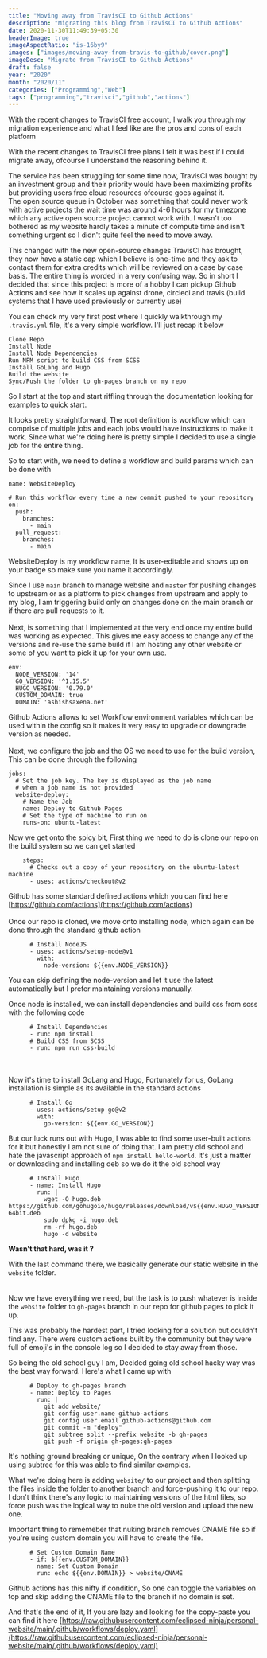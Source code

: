 ```yaml
---
title: "Moving away from TravisCI to Github Actions"
description: "Migrating this blog from TravisCI to Github Actions"
date: 2020-11-30T11:49:39+05:30
headerImage: true
imageAspectRatio: "is-16by9"
images: ["images/moving-away-from-travis-to-github/cover.png"]
imageDesc: "Migrate from TravisCI to Github Actions"
draft: false
year: "2020"
month: "2020/11"
categories: ["Programming","Web"]
tags: ["programming","travisci","github","actions"]
---
```

With the recent changes to TravisCI free account, I walk you through my migration
experience and what I feel like are the pros and cons of each platform
<!--more-->
With the recent changes to TravisCI free plans I felt it was best if I could migrate away,
ofcourse I understand the reasoning behind it.

The service has been struggling for some time now, TravisCI was bought by an investment group and
their priority would have been maximizing profits but providing users free cloud resources
ofcourse goes against it.\
The open source queue in October was something that could never work with active projects
the wait time was around 4-6 hours for my timezone which any active open source project cannot
work with. I wasn't too bothered as my website hardly takes a minute of compute time and isn't
something urgent so I didn't quite feel the need to move away.


This changed with the new open-source changes TravisCI has brought, they now have a static cap which I believe is one-time and they ask to contact them for extra credits which will be reviewed on a case by case basis. The entire thing is worded in a very confusing way.
So in short I decided that since this project is more of a hobby I can pickup Github Actions
and see how it scales up against drone, circleci and travis (build systems that I have used
previously or currently use)


You can check my very first post where I quickly walkthrough my `.travis.yml` file, it's a
very simple workflow. I'll just recap it below

```
Clone Repo
Install Node
Install Node Dependencies
Run NPM script to build CSS from SCSS
Install GoLang and Hugo
Build the website
Sync/Push the folder to gh-pages branch on my repo
```

So I start at the top and start riffling through the documentation looking for examples
to quick start.

It looks pretty straightforward, The root definition is workflow which can comprise of multiple jobs and
each jobs would have instructions to make it work. Since what we're doing here is pretty
simple I decided to use a single job for the entire thing.

So to start with, we need to define a workflow and build params which can be done with

```
name: WebsiteDeploy

# Run this workflow every time a new commit pushed to your repository
on:
  push:
    branches:
      - main
  pull_request:
    branches:
      - main
```

WebsiteDeploy is my workflow name, It is user-editable and shows up on your badge so make sure
you name it accordingly.

Since I use `main` branch to manage website and `master` for pushing changes to upstream or
as a platform to pick changes from upstream and apply to my blog, I am triggering build only on
changes done on the main branch or if there are pull requests to it.
\
\
Next, is something that I implemented at the very end once my entire build was working as
expected. This gives me easy access to change any of the versions and re-use the same build if I
am hosting any other website or some of you want to pick it up for your own use.

```
env:
  NODE_VERSION: '14'
  GO_VERSION: '^1.15.5'
  HUGO_VERSION: '0.79.0'
  CUSTOM_DOMAIN: true
  DOMAIN: 'ashishsaxena.net'
```

Github Actions allows to set Workflow environment variables which can be used within the config
so it makes it very easy to upgrade or downgrade version as needed.
\
\
Next, we configure the job and the OS we need to use for the build version, This can be done
through the following
```
jobs:
  # Set the job key. The key is displayed as the job name
  # when a job name is not provided
  website-deploy:
    # Name the Job
    name: Deploy to Github Pages
    # Set the type of machine to run on
    runs-on: ubuntu-latest
```
Now we get onto the spicy bit,
First thing we need to do is clone our repo on the build system so we can get started

```
    steps:
      # Checks out a copy of your repository on the ubuntu-latest machine
      - uses: actions/checkout@v2
```
Github has some standard defined actions which you can find here [https://github.com/actions](https://github.com/actions)
\
\
Once our repo is cloned, we move onto installing node, which again can be done through the
standard github action
```
      # Install NodeJS
      - uses: actions/setup-node@v1
        with:
          node-version: ${{env.NODE_VERSION}}
```
You can skip defining the node-version and let it use the latest automatically but I prefer
maintaining versions manually.

Once node is installed, we can install dependencies and build css from scss with the following
code

```
      # Install Dependencies
      - run: npm install
      # Build CSS from SCSS
      - run: npm run css-build
```
\
\
Now it's time to install GoLang and Hugo,
Fortunately for us, GoLang installation is simple as its available in the standard actions
```
      # Install Go
      - uses: actions/setup-go@v2
        with:
          go-version: ${{env.GO_VERSION}}
```
But our luck runs out with Hugo, I was able to find some user-built actions for it but
honestly I am not sure of doing that. I am pretty old school and hate the javascript approach
of `npm install hello-world`. It's just a matter or downloading and installing deb so we do it
the old school way
```
      # Install Hugo
      - name: Install Hugo
        run: |
          wget -O hugo.deb https://github.com/gohugoio/hugo/releases/download/v${{env.HUGO_VERSION}}/hugo_${{env.HUGO_VERSION}}_Linux-64bit.deb
          sudo dpkg -i hugo.deb
          rm -rf hugo.deb
          hugo -d website
```
**Wasn't that hard, was it ?**

With the last command there, we basically generate our static website in the `website`
folder.
\
\
\
Now we have everything we need, but the task is to push whatever is inside the `website` folder
to `gh-pages` branch in our repo for github pages to pick it up.

This was probably the hardest part, I tried looking for a solution but couldn't find any. There
were custom actions built by the community but they were full of emoji's in the console log so
I decided to stay away from those.

So being the old school guy I am, Decided going old school hacky way was the best way forward.
Here's what I came up with
```
      # Deploy to gh-pages branch
      - name: Deploy to Pages
        run: |
          git add website/
          git config user.name github-actions
          git config user.email github-actions@github.com
          git commit -m "deploy"
          git subtree split --prefix website -b gh-pages
          git push -f origin gh-pages:gh-pages
```
It's nothing ground breaking or unique, On the contrary when I looked up using subtree for
this was able to find similar examples.

What we're doing here is adding `website/` to our project and then splitting the files inside the
folder to another branch and force-pushing it to our repo.
I don't think there's any logic to maintaining versions of the html files, so force push was
the logical way to nuke the old version and upload the new one.

Important thing to rememeber that nuking branch removes CNAME file so if you're using custom
domain you will have to create the file.
```
      # Set Custom Domain Name
      - if: ${{env.CUSTOM_DOMAIN}}
        name: Set Custom Domain
        run: echo ${{env.DOMAIN}} > website/CNAME
```
Github actions has this nifty if condition, So one can toggle the variables on top and skip
adding the CNAME file to the branch if no domain is set.

And that's the end of it, If you are lazy and looking for the copy-paste you can find it here [https://raw.githubusercontent.com/eclipsed-ninja/personal-website/main/.github/workflows/deploy.yaml](https://raw.githubusercontent.com/eclipsed-ninja/personal-website/main/.github/workflows/deploy.yaml)
